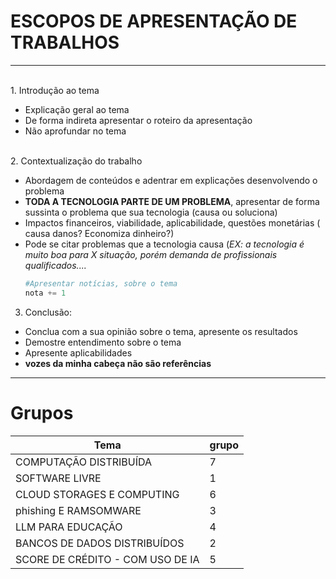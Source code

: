 
# ESCOPOS DE APRESENTAÇÃO DE TRABALHOS
<HR>
<br>
1.	Introdução ao tema


* Explicação geral ao tema
* De forma indireta apresentar o roteiro da apresentação
* Não aprofundar no tema 
<br>
2.	Contextualização do trabalho  
	
* Abordagem de conteúdos e adentrar em explicações desenvolvendo o problema
*	**TODA A TECNOLOGIA PARTE DE UM PROBLEMA**, apresentar de forma sussinta o problema que sua tecnologia (causa ou soluciona)
*	Impactos financeiros, viabilidade, aplicabilidade, questões monetárias ( causa danos? Economiza dinheiro?)
* Pode se citar problemas que a tecnologia causa (*EX: a tecnologia é muito boa para X situação, porém demanda de profissionais qualificados....*
	```python 
	#Apresentar notícias, sobre o tema
	nota += 1  
	```
3. Conclusão:
*	Conclua com a sua opinião sobre o tema, apresente os resultados 
*	Demostre entendimento sobre o tema
*	Apresente aplicabilidades
*	**vozes da minha cabeça não são referências**
<hr>

# Grupos
| Tema | grupo |
|--|--|
| COMPUTAÇÃO DISTRIBUÍDA | 7 |
SOFTWARE LIVRE| 1 |
CLOUD STORAGES E COMPUTING| 6 |
phishing E RAMSOMWARE| 3 |
LLM PARA EDUCAÇÃO| 4 |
BANCOS DE DADOS DISTRIBUÍDOS| 2 |
SCORE DE CRÉDITO - COM USO DE IA | 5 |
